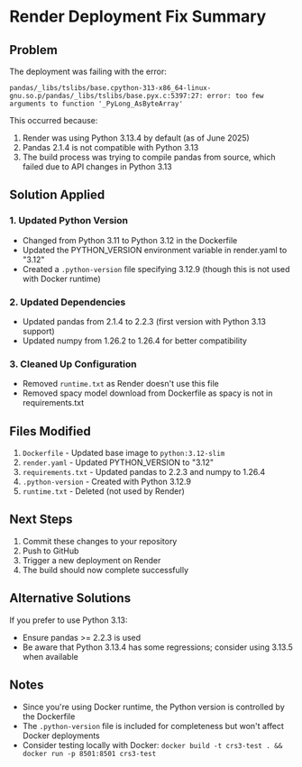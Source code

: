 # Render Deployment Fix Summary

## Problem
The deployment was failing with the error:
```
pandas/_libs/tslibs/base.cpython-313-x86_64-linux-gnu.so.p/pandas/_libs/tslibs/base.pyx.c:5397:27: error: too few arguments to function '_PyLong_AsByteArray'
```

This occurred because:
1. Render was using Python 3.13.4 by default (as of June 2025)
2. Pandas 2.1.4 is not compatible with Python 3.13
3. The build process was trying to compile pandas from source, which failed due to API changes in Python 3.13

## Solution Applied

### 1. Updated Python Version
- Changed from Python 3.11 to Python 3.12 in the Dockerfile
- Updated the PYTHON_VERSION environment variable in render.yaml to "3.12"
- Created a `.python-version` file specifying 3.12.9 (though this is not used with Docker runtime)

### 2. Updated Dependencies
- Updated pandas from 2.1.4 to 2.2.3 (first version with Python 3.13 support)
- Updated numpy from 1.26.2 to 1.26.4 for better compatibility

### 3. Cleaned Up Configuration
- Removed `runtime.txt` as Render doesn't use this file
- Removed spacy model download from Dockerfile as spacy is not in requirements.txt

## Files Modified
1. `Dockerfile` - Updated base image to `python:3.12-slim`
2. `render.yaml` - Updated PYTHON_VERSION to "3.12"
3. `requirements.txt` - Updated pandas to 2.2.3 and numpy to 1.26.4
4. `.python-version` - Created with Python 3.12.9
5. `runtime.txt` - Deleted (not used by Render)

## Next Steps
1. Commit these changes to your repository
2. Push to GitHub
3. Trigger a new deployment on Render
4. The build should now complete successfully

## Alternative Solutions
If you prefer to use Python 3.13:
- Ensure pandas >= 2.2.3 is used
- Be aware that Python 3.13.4 has some regressions; consider using 3.13.5 when available

## Notes
- Since you're using Docker runtime, the Python version is controlled by the Dockerfile
- The `.python-version` file is included for completeness but won't affect Docker deployments
- Consider testing locally with Docker: `docker build -t crs3-test . && docker run -p 8501:8501 crs3-test`